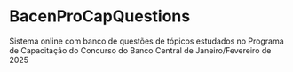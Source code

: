 # BacenProCapQuestions
Sistema online com banco de questões  de tópicos estudados no Programa de Capacitação do Concurso do Banco Central de Janeiro/Fevereiro de 2025

